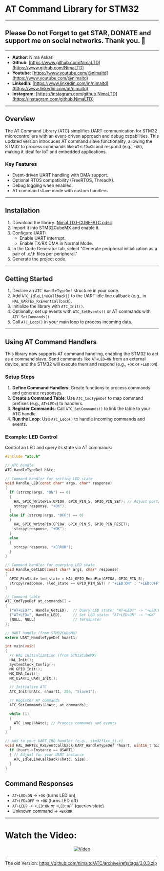 # AT Command Library for STM32  
---  
## Please Do not Forget to get STAR, DONATE and support me on social networks. Thank you. :sparkling_heart:  
---   
- **Author**: Nima Askari  
- **Github**: [https://www.github.com/NimaLTD](https://www.github.com/NimaLTD)  
- **Youtube**: [https://www.youtube.com/@nimaltd](https://www.youtube.com/@nimaltd)  
- **LinkedIn**: [https://www.linkedin.com/in/nimaltd](https://www.linkedin.com/in/nimaltd)  
- **Instagram**: [https://instagram.com/github.NimaLTD](https://instagram.com/github.NimaLTD)  
---
## Overview
The AT Command Library (ATC) simplifies UART communication for STM32 microcontrollers with an event-driven approach and debug capabilities. This updated version introduces AT command slave functionality, allowing the STM32 to process commands like `AT+LED=ON` and respond (e.g., `+OK`), making it ideal for IoT and embedded applications.

### Key Features
- Event-driven UART handling with DMA support.
- Optional RTOS compatibility (FreeRTOS, ThreadX).
- Debug logging when enabled.
- AT command slave mode with custom handlers.

---

## Installation
1. Download the library: [NimaLTD.I-CUBE-ATC.pdsc](https://github.com/nimaltd/STM32-PACK/raw/main/ATC/NimaLTD.I-CUBE-ATC.pdsc).
2. Import it into STM32CubeMX and enable it.
3. Configure UART:
   - Enable UART interrupt.
   - Enable TX/RX DMA in Normal Mode.
4. In the Code Generator tab, select "Generate peripheral initialization as a pair of .c/.h files per peripheral."
5. Generate the project code.

---

## Getting Started
1. Declare an `ATC_HandleTypeDef` structure in your code.
2. Add `ATC_IdleLineCallback()` to the UART idle line callback (e.g., in `HAL_UARTEx_RxEventCallback`).
3. Initialize the library with `ATC_Init()`.
4. Optionally, set up events with `ATC_SetEvents()` or AT commands with `ATC_SetCommands()`.
5. Call `ATC_Loop()` in your main loop to process incoming data.

---

## Using AT Command Handlers
This library now supports AT command handling, enabling the STM32 to act as a command slave. Send commands like `AT+LED=ON` from an external device, and the STM32 will execute them and respond (e.g., `+OK` or `+LED:ON`).

### Setup Steps
1. **Define Command Handlers**: Create functions to process commands and generate responses.
2. **Create a Command Table**: Use `ATC_CmdTypeDef` to map command prefixes (e.g., `AT+LED=`) to handlers.
3. **Register Commands**: Call `ATC_SetCommands()` to link the table to your ATC handle.
4. **Run the Loop**: Use `ATC_Loop()` to handle incoming commands and events.

### Example: LED Control
Control an LED and query its state via AT commands:

```c
#include "atc.h"

// ATC handle
ATC_HandleTypeDef hAtc;

// Command handler for setting LED state
void Handle_LED(const char* args, char* response)
{
  if (strcmp(args, "ON") == 0)
  {
    HAL_GPIO_WritePin(GPIOA, GPIO_PIN_5, GPIO_PIN_SET); // Adjust port/pin
    strcpy(response, "+OK");
  }
  else if (strcmp(args, "OFF") == 0)
  {
    HAL_GPIO_WritePin(GPIOA, GPIO_PIN_5, GPIO_PIN_RESET);
    strcpy(response, "+OK");
  }
  else
  {
    strcpy(response, "+ERROR");
  }
}

// Command handler for querying LED state
void Handle_GetLED(const char* args, char* response)
{
  GPIO_PinState led_state = HAL_GPIO_ReadPin(GPIOA, GPIO_PIN_5);
  strcpy(response, (led_state == GPIO_PIN_SET) ? "+LED:ON" : "+LED:OFF");
}

// Command table
ATC_CmdTypeDef at_commands[] =
{
  {"AT+LED?", Handle_GetLED},  // Query LED state: "AT+LED?" -> "+LED:ON"
  {"AT+LED=", Handle_LED},     // Set LED state: "AT+LED=ON" -> "+OK"
  {NULL, NULL}                 // Terminator
};

// UART handle (from STM32CubeMX)
extern UART_HandleTypeDef huart1;

int main(void)
{
  // HAL initialization (from STM32CubeMX)
  HAL_Init();
  SystemClock_Config();
  MX_GPIO_Init();
  MX_DMA_Init();
  MX_USART1_UART_Init();

  // Initialize ATC
  ATC_Init(&hAtc, &huart1, 256, "Slave1");

  // Register AT commands
  ATC_SetCommands(&hAtc, at_commands);

  while (1)
  {
    ATC_Loop(&hAtc); // Process commands and events
  }
}

// Add to your UART IRQ handler (e.g., stm32f1xx_it.c)
void HAL_UARTEx_RxEventCallback(UART_HandleTypeDef *huart, uint16_t Size) {
  if (huart->Instance == USART1)
  { // Adjust for your UART instance
    ATC_IdleLineCallback(&hAtc, Size);
  }
}
```

## Command Responses
- `AT+LED=ON` → `+OK` (turns LED on)
- `AT+LED=OFF` → `+OK` (turns LED off)
- `AT+LED?` → `+LED:ON` or `+LED:OFF` (queries state)
- Unknown command → `+ERROR`

---

# Watch the Video:

<div align="center">
  <a href="https://www.youtube.com/watch?v=Wz_oWqmAEo8"><img src="https://img.youtube.com/vi/Wz_oWqmAEo8/0.jpg" alt="Video"></a>
</div>

---
The old Version: https://github.com/nimaltd/ATC/archive/refs/tags/3.0.3.zip 



